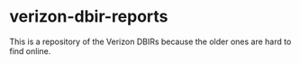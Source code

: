 # verizon-dbir-reports
This is a repository of the Verizon DBIRs because the older ones are hard to find online.
